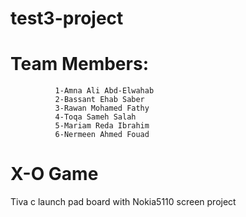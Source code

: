 # test3-project
# Team Members:
              1-Amna Ali Abd-Elwahab
              2-Bassant Ehab Saber 
              3-Rawan Mohamed Fathy
              4-Toqa Sameh Salah
              5-Mariam Reda Ibrahim
              6-Nermeen Ahmed Fouad
# X-O Game
Tiva c launch pad board with Nokia5110 screen project

